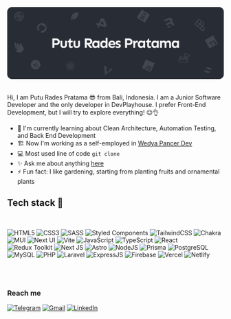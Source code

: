 <div align="center">
  <img src="https://github.com/radespratama/radespratama/blob/main/static/BannerKu.png" />
</div>
<br />

Hi, I am Putu Rades Pratama 😎 from Bali, Indonesia. I am a Junior Software Developer and the only developer in DevPlayhouse. I prefer Front-End Development, but I will try to explore everything! 😉👌 

-   🌱 I'm currently learning about Clean Architecture, Automation Testing, and Back End Development
-   🏗 Now I'm working as a self-employed in [Wedya Pancer Dev](https://github.com/WedyaPancerDev)
-   💻 Most used line of code `git clone`
-   ✨ Ask me about anything [here](https://github.com/radespratama/radespratama/discussions/1)
-   ⚡ Fun fact: I like gardening, starting from planting fruits and ornamental plants

## Tech stack 🚀

<br>
<div align="left">

![HTML5](https://img.shields.io/badge/html5-%23E34F26.svg?style=for-the-badge&logo=html5&logoColor=white)
![CSS3](https://img.shields.io/badge/css3-%231572B6.svg?style=for-the-badge&logo=css3&logoColor=white)
![SASS](https://img.shields.io/badge/SCSS-hotpink.svg?style=for-the-badge&logo=SASS&logoColor=white)
![Styled Components](https://img.shields.io/badge/styled--components-DB7093?style=for-the-badge&logo=styled-components&logoColor=white)
![TailwindCSS](https://img.shields.io/badge/tailwindcss-%2338B2AC.svg?style=for-the-badge&logo=tailwind-css&logoColor=white)
![Chakra](https://img.shields.io/badge/chakra-%234ED1C5.svg?style=for-the-badge&logo=chakraui&logoColor=white)
![MUI](https://img.shields.io/badge/mui-%230EA5E9.svg?style=for-the-badge&logo=mui&logoColor=white)
![Next UI](https://img.shields.io/badge/next_ui-%230AA5F9.svg?style=for-the-badge&logo=next_ui&logoColor=white)
![Vite](https://img.shields.io/badge/vite-%231E1E20.svg?style=for-the-badge&logo=vite&logoColor=white)
![JavaScript](https://img.shields.io/badge/javascript-%23323330.svg?style=for-the-badge&logo=javascript&logoColor=%23F7DF1E)
![TypeScript](https://img.shields.io/badge/typescript-%23007ACC.svg?style=for-the-badge&logo=typescript&logoColor=white)
![React](https://img.shields.io/badge/react-%2320232a.svg?style=for-the-badge&logo=react&logoColor=%2361DAFB)
![Redux Toolkit](https://img.shields.io/badge/redux_toolkit-%2320232a.svg?style=for-the-badge&logo=redux&logoColor=%2361DAFB)
![Next JS](https://img.shields.io/badge/Next-black?style=for-the-badge&logo=next.js&logoColor=white)
![Astro](https://img.shields.io/badge/Astro-FF5D01?style=for-the-badge&logo=astro&logoColor=white)
![NodeJS](https://img.shields.io/badge/node.js-6DA55F?style=for-the-badge&logo=node.js&logoColor=white)
![Prisma](https://img.shields.io/badge/prisma-000?style=for-the-badge&logo=prisma&logoColor=white)
![PostgreSQL](https://img.shields.io/badge/postgresql-16679A?style=for-the-badge&logo=postgresql&logoColor=white)
![MySQL](https://img.shields.io/badge/mysql-1D4ED8?style=for-the-badge&logo=mysql&logoColor=white)
![PHP](https://img.shields.io/badge/php-1D4ED8?style=for-the-badge&logo=php&logoColor=white)
![Laravel](https://img.shields.io/badge/laravel-%23E34F26?style=for-the-badge&logo=laravel&logoColor=white)
![ExpressJS](https://img.shields.io/badge/express-2DA995?style=for-the-badge&logo=express&logoColor=white)
![Firebase](https://img.shields.io/badge/firebase-%23039BE5.svg?style=for-the-badge&logo=firebase)
![Vercel](https://img.shields.io/badge/vercel-%23000000.svg?style=for-the-badge&logo=vercel&logoColor=white)
![Netlify](https://img.shields.io/badge/netlify-%23000000.svg?style=for-the-badge&logo=netlify&logoColor=#00C7B7)

</div>

<br>

<img align="center" src="https://github-readme-stats.vercel.app/api/top-langs/?username=radespratama&theme=graywhite&hide_border=false&include_all_commits=false&count_private=false&layout=compact" alt="" />


### Reach me

[![Telegram](https://img.shields.io/badge/radespratama%20-%2326A5E4.svg?&style=for-the-badge&logo=telegram&logoColor=white)](https://t.me/radespratama)
[![Gmail](https://img.shields.io/badge/email%20me-%23EA4335.svg?&style=for-the-badge&logo=gmail&logoColor=white)](mailto:radespratamaa@gmail.com)
[![LinkedIn](https://img.shields.io/badge/linkedin-%234A3335.svg?&style=for-the-badge&logo=linkedin&logoColor=white)](https://linkedin.com/in/radespratama)
